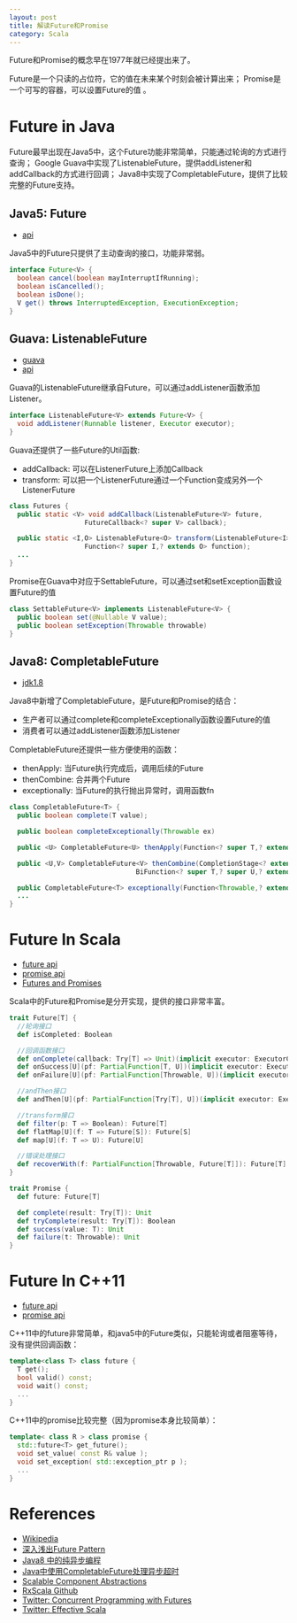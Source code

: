 ```yaml
---
layout: post
title: 解读Future和Promise
category: Scala
---
```

Future和Promise的概念早在1977年就已经提出来了。

Future是一个只读的占位符，它的值在未来某个时刻会被计算出来；
Promise是一个可写的容器，可以设置Future的值  。

# Future in Java
Future最早出现在Java5中，这个Future功能非常简单，只能通过轮询的方式进行查询；
Google Guava中实现了ListenableFuture，提供addListener和addCallback的方式进行回调；
Java8中实现了CompletableFuture，提供了比较完整的Future支持。

## Java5: Future
- [api](https://docs.oracle.com/javase/8/docs/api/java/util/concurrent/Future.html)

Java5中的Future只提供了主动查询的接口，功能非常弱。
```java
interface Future<V> {
  boolean cancel(boolean mayInterruptIfRunning);
  boolean isCancelled();
  boolean isDone();
  V get() throws InterruptedException, ExecutionException;
}
```

## Guava: ListenableFuture
- [guava](https://code.google.com/p/guava-libraries/wiki/ListenableFutureExplained)
- [api](http://docs.guava-libraries.googlecode.com/git/javadoc/com/google/common/util/concurrent/ListenableFuture.html)

Guava的ListenableFuture继承自Future，可以通过addListener函数添加Listener。

```java
interface ListenableFuture<V> extends Future<V> {
  void addListener(Runnable listener, Executor executor);
}
```

Guava还提供了一些Future的Util函数:
- addCallback: 可以在ListenerFuture上添加Callback
- transform:   可以把一个ListenerFuture通过一个Function变成另外一个ListenerFuture

```java
class Futures {
  public static <V> void addCallback(ListenableFuture<V> future,
                   FutureCallback<? super V> callback);

  public static <I,O> ListenableFuture<O> transform(ListenableFuture<I> input,
                   Function<? super I,? extends O> function);
  ...
}
```

Promise在Guava中对应于SettableFuture，可以通过set和setException函数设置Future的值

```java
class SettableFuture<V> implements ListenableFuture<V> {
  public boolean set(@Nullable V value);
  public boolean setException(Throwable throwable)
}
```


## Java8: CompletableFuture
- [jdk1.8](https://docs.oracle.com/javase/8/docs/api/java/util/concurrent/CompletableFuture.html)

Java8中新增了CompletableFuture，是Future和Promise的结合：
- 生产者可以通过complete和completeExceptionally函数设置Future的值
- 消费者可以通过addListener函数添加Listener

CompletableFuture还提供一些方便使用的函数：
- thenApply:     当Future执行完成后，调用后续的Future
- thenCombine:   合并两个Future
- exceptionally: 当Future的执行抛出异常时，调用函数fn

```java
class CompletableFuture<T> {
  public boolean complete(T value);

  public boolean completeExceptionally(Throwable ex)

  public <U> CompletableFuture<U> thenApply(Function<? super T,? extends U> fn);

  public <U,V> CompletableFuture<V> thenCombine(CompletionStage<? extends U> other,
                                BiFunction<? super T,? super U,? extends V> fn)

  public CompletableFuture<T> exceptionally(Function<Throwable,? extends T> fn)
  ...
}
```

# Future In Scala
- [future api](http://www.scala-lang.org/api/current/#scala.concurrent.Future)
- [promise api](http://www.scala-lang.org/api/current/#scala.concurrent.Promise)
- [Futures and Promises](http://docs.scala-lang.org/overviews/core/futures.html)

Scala中的Future和Promise是分开实现，提供的接口非常丰富。

```scala
trait Future[T] {
  //轮询接口
  def isCompleted: Boolean

  //回调函数接口
  def onComplete(callback: Try[T] => Unit)(implicit executor: ExecutorContext): Unit
  def onSuccess[U](pf: PartialFunction[T, U])(implicit executor: ExecutionContext): Unit
  def onFailure[U](pf: PartialFunction[Throwable, U])(implicit executor: ExecutionContext): Unit

  //andThen接口
  def andThen[U](pf: PartialFunction[Try[T], U])(implicit executor: ExecutionContext): Future[T]

  //transform接口
  def filter(p: T => Boolean): Future[T]
  def flatMap[U](f: T => Future[S]): Future[S]
  def map[U](f: T => U): Future[U]

  //错误处理接口
  def recoverWith(f: PartialFunction[Throwable, Future[T]]): Future[T]
}

trait Promise {
  def future: Future[T]

  def complete(result: Try[T]): Unit
  def tryComplete(result: Try[T]): Boolean
  def success(value: T): Unit
  def failure(t: Throwable): Unit
}
```

# Future In C++11
- [future api](http://en.cppreference.com/w/cpp/thread/future)
- [promise api](http://en.cppreference.com/w/cpp/thread/promise)

C++11中的future非常简单，和java5中的Future类似，只能轮询或者阻塞等待，没有提供回调函数：

```cpp
template<class T> class future {
  T get();
  bool valid() const;
  void wait() const;
  ...
}
```

C++11中的promise比较完整（因为promise本身比较简单）：

```cpp
template< class R > class promise {
  std::future<T> get_future();
  void set_value( const R& value );
  void set_exception( std::exception_ptr p );
  ...
}
```

# References
- [Wikipedia](https://en.wikipedia.org/wiki/Futures_and_promises)
- [深入浅出Future Pattern](http://www.wuzesheng.com/?p=2485)
- [Java8 中的纯异步编程](http://www.tuicool.com/articles/ABVV3q)
- [Java中使用CompletableFuture处理异步超时](http://www.xker.com/page/e2015/06/198145.html)
- [Scalable Component Abstractions](http://lampwww.epfl.ch/~odersky/papers/ScalableComponent.pdf)
- [RxScala Github](https://github.com/ReactiveX/RxScala)
- [Twitter: Concurrent Programming with Futures](http://twitter.github.io/finagle/guide/Futures.html)
- [Twitter: Effective Scala](http://twitter.github.io/effectivescala/index.html)

